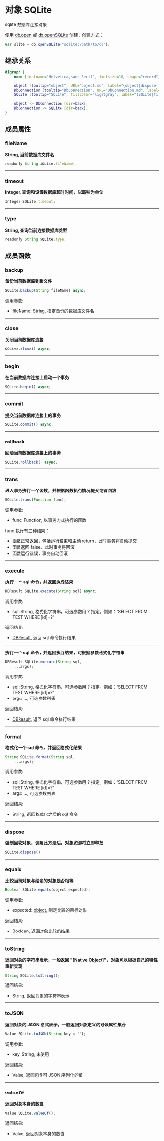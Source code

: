 # 对象 SQLite
sqlite 数据库连接对象

使用 [db.open](../../module/ifs/db.md#open) 或 [db.openSQLite](../../module/ifs/db.md#openSQLite) 创建，创建方式：

```JavaScript
var slite = db.openSQLite("sqlite:/path/to/db");
```

## 继承关系
```dot
digraph {
    node [fontname="Helvetica,sans-Serif", fontsize=10, shape="record", style="filled", fillcolor="white"];

    object [tooltip="object", URL="object.md", label="{object|dispose()\lequals()\ltoString()\ltoJSON()\lvalueOf()\l}"];
    DbConnection [tooltip="DbConnection", URL="DbConnection.md", label="{DbConnection|type\l|close()\lbegin()\lcommit()\lrollback()\ltrans()\lexecute()\lformat()\l}"];
    SQLite [tooltip="SQLite", fillcolor="lightgray", label="{SQLite|fileName\ltimeout\l|backup()\l}"];

    object -> DbConnection [dir=back];
    DbConnection -> SQLite [dir=back];
}
```

## 成员属性
        
### fileName
**String, 当前数据库文件名**

```JavaScript
readonly String SQLite.fileName;
```

--------------------------
### timeout
**Integer, 查询和设置数据库超时时间，以毫秒为单位**

```JavaScript
Integer SQLite.timeout;
```

--------------------------
### type
**String, 查询当前连接数据库类型**

```JavaScript
readonly String SQLite.type;
```

## 成员函数
        
### backup
**备份当前数据库到新文件**

```JavaScript
SQLite.backup(String fileName) async;
```

调用参数:
* fileName: String, 指定备份的数据库文件名

--------------------------
### close
**关闭当前数据库连接**

```JavaScript
SQLite.close() async;
```

--------------------------
### begin
**在当前数据库连接上启动一个事务**

```JavaScript
SQLite.begin() async;
```

--------------------------
### commit
**提交当前数据库连接上的事务**

```JavaScript
SQLite.commit() async;
```

--------------------------
### rollback
**回滚当前数据库连接上的事务**

```JavaScript
SQLite.rollback() async;
```

--------------------------
### trans
**进入事务执行一个函数，并根据函数执行情况提交或者回滚**

```JavaScript
SQLite.trans(Function func);
```

调用参数:
* func: Function, 以事务方式执行的函数

func 执行有三种结果：
* 函数正常返回，包括运行结束和主动 return，此时事务将自动提交
* 函数返回 false，此时事务将回滚
* 函数运行错误，事务自动回滚

--------------------------
### execute
**执行一个 sql 命令，并返回执行结果**

```JavaScript
DBResult SQLite.execute(String sql) async;
```

调用参数:
* sql: String, 格式化字符串，可选参数用 ? 指定。例如：'SELECT FROM TEST WHERE [id]=?'

返回结果:
* [DBResult](DBResult.md), 返回 sql 命令执行结果

--------------------------
**执行一个 sql 命令，并返回执行结果，可根据参数格式化字符串**

```JavaScript
DBResult SQLite.execute(String sql,
    ...args);
```

调用参数:
* sql: String, 格式化字符串，可选参数用 ? 指定。例如：'SELECT FROM TEST WHERE [id]=?'
* args: ..., 可选参数列表

返回结果:
* [DBResult](DBResult.md), 返回 sql 命令执行结果

--------------------------
### format
**格式化一个 sql 命令，并返回格式化结果**

```JavaScript
String SQLite.format(String sql,
    ...args);
```

调用参数:
* sql: String, 格式化字符串，可选参数用 ? 指定。例如：'SELECT FROM TEST WHERE [id]=?'
* args: ..., 可选参数列表

返回结果:
* String, 返回格式化之后的 sql 命令

--------------------------
### dispose
**强制回收对象，调用此方法后，对象资源将立即释放**

```JavaScript
SQLite.dispose();
```

--------------------------
### equals
**比较当前对象与给定的对象是否相等**

```JavaScript
Boolean SQLite.equals(object expected);
```

调用参数:
* expected: [object](object.md), 制定比较的目标对象

返回结果:
* Boolean, 返回对象比较的结果

--------------------------
### toString
**返回对象的字符串表示，一般返回 "[Native Object]"，对象可以根据自己的特性重新实现**

```JavaScript
String SQLite.toString();
```

返回结果:
* String, 返回对象的字符串表示

--------------------------
### toJSON
**返回对象的 JSON 格式表示，一般返回对象定义的可读属性集合**

```JavaScript
Value SQLite.toJSON(String key = "");
```

调用参数:
* key: String, 未使用

返回结果:
* Value, 返回包含可 JSON 序列化的值

--------------------------
### valueOf
**返回对象本身的数值**

```JavaScript
Value SQLite.valueOf();
```

返回结果:
* Value, 返回对象本身的数值

